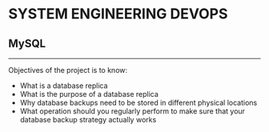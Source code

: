 # SYSTEM ENGINEERING DEVOPS

## MySQL

---
Objectives of the project is to know:
- What is a database replica
- What is the purpose of a database replica
- Why database backups need to be stored in different physical locations
- What operation should you regularly perform to make sure that your database backup strategy actually works
